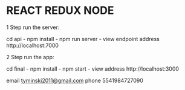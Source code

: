 # REACT REDUX NODE

1 Step run the server: 

cd api  - npm install - npm run server - view endpoint address http://localhost:7000

2 Step run the app:

cd final - npm install - npm start - view address http://localhost:3000

email tyminski2011@gmail.com
phone 5541984727090
